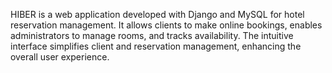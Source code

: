 HIBER is a web application developed with Django and MySQL for hotel reservation management. It allows clients to make online bookings, enables administrators to manage rooms, and tracks availability. The intuitive interface simplifies client and reservation management, enhancing the overall user experience.
